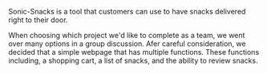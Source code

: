Sonic-Snacks is a tool that customers can use to have snacks delivered right to their door.

When choosing which project we'd like to complete as a team, we went over many options in a group discussion. Afer careful consideration, we decided that a simple webpage that has multiple functions. These functions including, a shopping cart, a list of snacks, and the ability to review snacks. 


